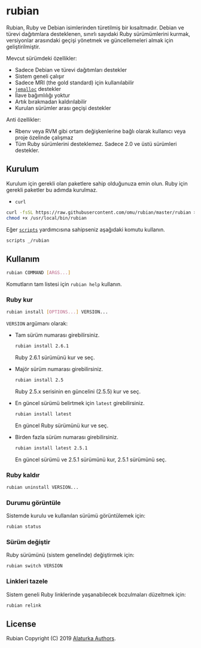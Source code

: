 rubian
======

Rubian, Ruby ve Debian isimlerinden türetilmiş bir kısaltmadır. Debian ve türevi
dağıtımlara desteklenen, sınırlı sayıdaki Ruby sürümümlerini kurmak, versiyonlar
arasındaki geçişi yönetmek ve güncellemeleri almak için geliştirilmiştir.

Mevcut sürümdeki özellikler:

- Sadece Debian ve türevi dağıtımları destekler
- Sistem geneli çalışır
- Sadece MRI (the gold standard) için kullanılabilir
- [`jemalloc`](http://jemalloc.net) destekler
- İlave bağımlılığı yoktur
- Artık bırakmadan kaldırılabilir
- Kurulan sürümler arası geçişi destekler

Anti özellikler:

- Rbenv veya RVM gibi ortam değişkenlerine bağlı olarak kullanıcı veya proje
  özelinde çalışmaz
- Tüm Ruby sürümlerini desteklemez.  Sadece 2.0 ve üstü sürümleri destekler.

Kurulum
-------

Kurulum için gerekli olan paketlere sahip olduğunuza emin olun. Ruby için gerekli
paketler bu adımda kurulmaz.

- `curl`

```sh
curl -fsSL https://raw.githubusercontent.com/omu/rubian/master/rubian >/usr/local/bin/rubian
chmod +x /usr/local/bin/rubian
```

Eğer [`scripts`](https://github.com/omu/debian/blob/master/bin/scripts)
yardımcısına sahipseniz aşağıdaki komutu kullanın.

```sh
scripts _/rubian
```

Kullanım
--------

```sh
rubian COMMAND [ARGS...]
```

Komutların tam listesi için `rubian help` kullanın.

### Ruby kur

```sh
rubian install [OPTIONS...] VERSION...
```

`VERSION` argümanı olarak:

- Tam sürüm numarası girebilirsiniz.

  ```sh
  rubian install 2.6.1
  ```

  Ruby 2.6.1 sürümünü kur ve seç.

- Majör sürüm numarası girebilirsiniz.

  ```sh
  rubian install 2.5
  ```

  Ruby 2.5.x serisinin en güncelini (2.5.5) kur ve seç.

- En güncel sürümü belirtmek için `latest` girebilirsiniz.

  ```sh
  rubian install latest
  ```

  En güncel Ruby sürümünü kur ve seç.

- Birden fazla sürüm numarası girebilirsiniz.

  ```sh
  rubian install latest 2.5.1
  ```

  En güncel sürümü ve 2.5.1 sürümünü kur, 2.5.1 sürümünü seç.

### Ruby kaldır

```sh
rubian uninstall VERSION...
```

### Durumu görüntüle

Sistemde kurulu ve kullanılan sürümü görüntülemek için:

```sh
rubian status
```

### Sürüm değiştir

Ruby sürümünü (sistem genelinde) değiştirmek için:

```sh
rubian switch VERSION
```

### Linkleri tazele

Sistem geneli Ruby linklerinde yaşanabilecek bozulmaları düzeltmek için:

```sh
rubian relink
```

License
-------

Rubian Copyright (C) 2019 [Alaturka Authors](https://github.com/alaturka).
